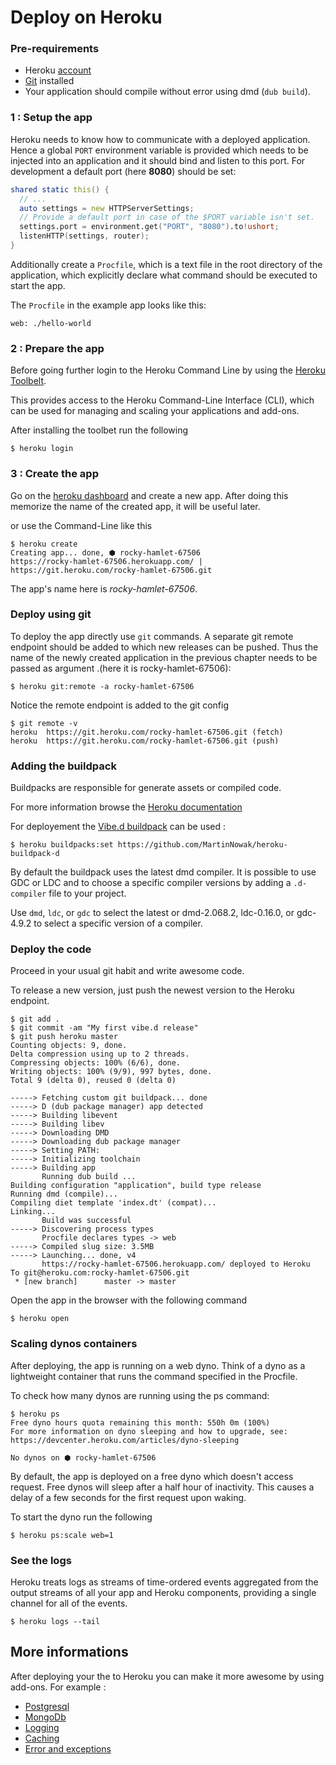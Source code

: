 # Deploy on Heroku

### Pre-requirements

- Heroku [account]((https://signup.heroku.com/login))
- [Git](https://git-scm.com/) installed
- Your application should compile without error using dmd (`dub build`). 

### 1 : Setup the app

Heroku needs to know how to communicate with a deployed application. 
Hence a global `PORT` environment variable is provided which needs to be injected into an application and 
it should bind and listen to this port. 
For development a default port (here __8080__) should be set:

```d
shared static this() {
  // ...
  auto settings = new HTTPServerSettings;
  // Provide a default port in case of the $PORT variable isn't set.  
  settings.port = environment.get("PORT", "8080").to!ushort;
  listenHTTP(settings, router);
}
```

Additionally create a `Procfile`, which is a text file in the root directory of the application, which explicitly declare what command 
should be executed to start the app.

The `Procfile` in the example app looks like this:

```
web: ./hello-world
```

### 2 : Prepare the app 

Before going further login to the Heroku Command Line by using the [Heroku Toolbelt](https://toolbelt.heroku.com/standalone).

This provides access to the Heroku Command-Line Interface (CLI), which can be used for managing and scaling your applications and add-ons.

After installing the toolbet run the following

```
$ heroku login
```

### 3 : Create the app 

Go on the [heroku dashboard](https://dashboard.heroku.com) and create a new app. 
After doing this memorize the name of the created app, it will be useful later. 

or use the Command-Line like this 

```
$ heroku create
Creating app... done, ⬢ rocky-hamlet-67506
https://rocky-hamlet-67506.herokuapp.com/ | https://git.heroku.com/rocky-hamlet-67506.git
```

The app's name here is *rocky-hamlet-67506*. 

### Deploy using git 

To deploy the app directly use `git` commands. A separate git remote endpoint should be added to which new releases can be pushed.
Thus the name of the newly created application 
in the previous chapter needs to be passed as argument .(here it is rocky-hamlet-67506):

```
$ heroku git:remote -a rocky-hamlet-67506
```

Notice the remote endpoint is added to the git config

```
$ git remote -v
heroku	https://git.heroku.com/rocky-hamlet-67506.git (fetch)
heroku	https://git.heroku.com/rocky-hamlet-67506.git (push)
```

### Adding the buildpack

Buildpacks are responsible for generate assets or compiled code.

For more information browse the [Heroku documentation](https://devcenter.heroku.com/articles/buildpacks)

For deployement the [Vibe.d buildpack](https://github.com/MartinNowak/heroku-buildpack-d) can be used : 

```
$ heroku buildpacks:set https://github.com/MartinNowak/heroku-buildpack-d
```
By default the buildpack uses the latest dmd compiler. 
It is possible to use GDC or LDC and to choose a specific compiler versions by adding a `.d-compiler` file to your project. 

Use `dmd`, `ldc`, or `gdc` to select the latest or dmd-2.068.2, ldc-0.16.0, or gdc-4.9.2 to 
select a specific version of a compiler.

### Deploy the code 

Proceed in your usual git habit and write awesome code. 

To release a new version, just push the newest version to the Heroku endpoint.

```
$ git add .
$ git commit -am "My first vibe.d release"
$ git push heroku master
Counting objects: 9, done.
Delta compression using up to 2 threads.
Compressing objects: 100% (6/6), done.
Writing objects: 100% (9/9), 997 bytes, done.
Total 9 (delta 0), reused 0 (delta 0)

-----> Fetching custom git buildpack... done
-----> D (dub package manager) app detected
-----> Building libevent
-----> Building libev
-----> Downloading DMD
-----> Downloading dub package manager
-----> Setting PATH:
-----> Initializing toolchain
-----> Building app
       Running dub build ...
Building configuration "application", build type release
Running dmd (compile)...
Compiling diet template 'index.dt' (compat)...
Linking...
       Build was successful
-----> Discovering process types
       Procfile declares types -> web
-----> Compiled slug size: 3.5MB
-----> Launching... done, v4
       https://rocky-hamlet-67506.herokuapp.com/ deployed to Heroku
To git@heroku.com:rocky-hamlet-67506.git
 * [new branch]      master -> master
```

Open the app in the browser with the following command

```
$ heroku open
```

### Scaling dynos containers 

After deploying, the app is running on a web dyno. 
Think of a dyno as a lightweight container that runs the command specified in the Procfile.

To check how many dynos are running using the ps command:

```
$ heroku ps
Free dyno hours quota remaining this month: 550h 0m (100%)
For more information on dyno sleeping and how to upgrade, see:
https://devcenter.heroku.com/articles/dyno-sleeping

No dynos on ⬢ rocky-hamlet-67506
```

By default, the app is deployed on a free dyno which doesn't access request. 
Free dynos will sleep after a half hour of inactivity. This causes a delay of a few seconds for the first request upon waking. 

To start the dyno run the following

```
$ heroku ps:scale web=1
```
 
### See the logs 

Heroku treats logs as streams of time-ordered events aggregated from the output streams of all your app and Heroku components, 
providing a single channel for all of the events.

```
$ heroku logs --tail
```


## More informations 

After deploying your the to Heroku you can make it more awesome by using add-ons. For example :

- [Postgresql](https://elements.heroku.com/addons/heroku-postgresql)
- [MongoDb](https://elements.heroku.com/addons/mongohq)
- [Logging](https://elements.heroku.com/addons#logging)
- [Caching](https://elements.heroku.com/addons#caching)
- [Error and exceptions](https://elements.heroku.com/addons#errors-exceptions)
